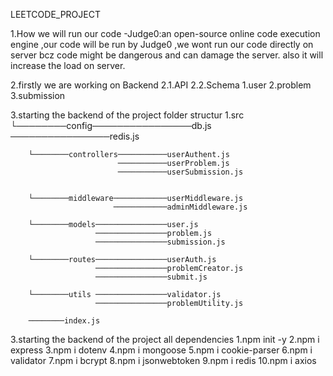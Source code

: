 LEETCODE_PROJECT

1.How we will run our code
-Judge0:an open-source online code execution engine ,our code will be run by Judge0 ,we wont run our code directly on        server bcz code might be dangerous and can damage the server. also it will increase the load on server.

2.firstly we are working on Backend
2.1.API
2.2.Schema
    1.user
    2.problem
    3.submission


3.starting the backend of the project folder structur
    1.src
        └────────config────────────────db.js 
                       ────────────────redis.js 

        └────────controllers───────────userAuthent.js 
                            ───────────userProblem.js 
                            ───────────userSubmission.js
                            

        └────────middleware────────────userMiddleware.js
                           ────────────adminMiddleware.js 

        └────────models────────────────user.js
                       ────────────────problem.js 
                       ────────────────submission.js

        └────────routes────────────────userAuth.js
                       ────────────────problemCreator.js
                       ────────────────submit.js 

        └────────utils ────────────────validator.js 
                       ────────────────problemUtility.js 

        ────────index.js



3.starting the backend of the project all dependencies
    1.npm init -y
    2.npm i express
    3.npm i dotenv
    4.npm i mongoose
    5.npm i cookie-parser
    6.npm i validator
    7.npm i bcrypt
    8.npm i jsonwebtoken
    9.npm i redis
    10.npm i axios

